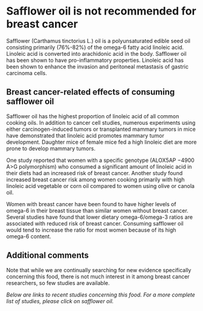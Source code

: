 

#  Safflower oil is not recommended for breast cancer 

Safflower (Carthamus tinctorius L.) oil is a polyunsaturated edible seed oil consisting primarily (76%-82%) of the omega-6 fatty acid linoleic acid. Linoleic acid is converted into arachidonic acid in the body. Safflower oil has been shown to have pro-inflammatory properties. Linoleic acid has been shown to enhance the invasion and peritoneal metastasis of gastric carcinoma cells.

## Breast cancer-related effects of consuming safflower oil 

Safflower oil has the highest proportion of linoleic acid of all common cooking oils. In addition to cancer cell studies, numerous experiments using either carcinogen-induced tumors or transplanted mammary tumors in mice have demonstrated that linoleic acid promotes mammary tumor development. Daughter mice of female mice fed a high linoleic diet are more prone to develop mammary tumors.

One study reported that women with a specific genotype (ALOX5AP −4900 A>G polymorphism) who consumed a significant amount of linoleic acid in their diets had an increased risk of breast cancer. Another study found increased breast cancer risk among women cooking primarily with high linoleic acid vegetable or corn oil compared to women using olive or canola oil.

Women with breast cancer have been found to have higher levels of omega-6 in their breast tissue than similar women without breast cancer. Several studies have found that lower dietary omega-6/omega-3 ratios are associated with reduced risk of breast cancer. Consuming safflower oil would tend to increase the ratio for most women because of its high omega-6 content.

## Additional comments

Note that while we are continually searching for new evidence specifically concerning this food, there is not much interest in it among breast cancer researchers, so few studies are available.

_Below are links to recent studies concerning this food. For a more complete list of studies, please click on safflower oil._


  


